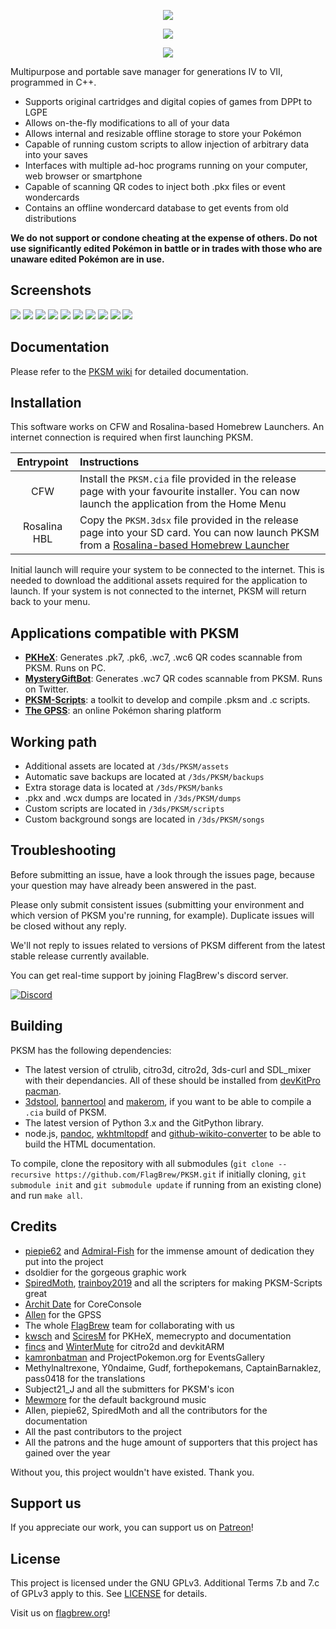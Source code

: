 <p align="center"><img src="https://raw.githubusercontent.com/FlagBrew/PKSM/master/assets/banner.png" /></p>
<p align="center"><img src="https://img.shields.io/badge/License-GPLv3-blue.svg" /></p>
<p align="center"><img src="https://drone.fm1337.com/api/badges/FlagBrew/PKSM/status.svg" /></p>

Multipurpose and portable save manager for generations IV to VII, programmed in
C++.

* Supports original cartridges and digital copies of games from DPPt to LGPE
* Allows on-the-fly modifications to all of your data
* Allows internal and resizable offline storage to store your Pokémon
* Capable of running custom scripts to allow injection of arbitrary data into
  your saves
* Interfaces with multiple ad-hoc programs running on your computer, web browser
  or smartphone
* Capable of scanning QR codes to inject both .pkx files or event wondercards
* Contains an offline wondercard database to get events from old distributions

**We do not support or condone cheating at the expense of others. Do not use
significantly edited Pokémon in battle or in trades with those who are unaware
edited Pokémon are in use.**

## Screenshots

![](https://i.imgur.com/HeRfuyl.png) ![](https://i.imgur.com/1GQsSbl.png)
![](https://i.imgur.com/2nePNbY.png) ![](https://i.imgur.com/nLSknIq.png)
![](https://i.imgur.com/2G7zbBH.png) ![](https://i.imgur.com/KPMIoHa.png)
![](https://i.imgur.com/LKnAcHI.png) ![](https://i.imgur.com/NaWoUIa.png)
![](https://i.imgur.com/0VSTcgA.png) ![](https://i.imgur.com/0g7O9y7.png)

## Documentation

Please refer to the [PKSM wiki](https://github.com/FlagBrew/PKSM/wiki) for
detailed documentation.

## Installation

This software works on CFW and Rosalina-based Homebrew Launchers. An internet
connection is required when first launching PKSM.

| Entrypoint | Instructions |
| :--------: | :----------- |
| CFW | Install the `PKSM.cia` file provided in the release page with your favourite installer. You can now launch the application from the Home Menu |
| Rosalina HBL | Copy the `PKSM.3dsx` file provided in the release page into your SD card. You can now launch PKSM from a [Rosalina-based Homebrew Launcher](https://github.com/fincs/new-hbmenu) |

Initial launch will require your system to be connected to the internet. This is
needed to download the additional assets required for the application to launch.
If your system is not connected to the internet, PKSM will return back to your
menu.

## Applications compatible with PKSM

* **[PKHeX](https://github.com/kwsch/PKHeX)**: Generates .pk7, .pk6, .wc7, .wc6
  QR codes scannable from PKSM. Runs on PC.
* **[MysteryGiftBot](https://twitter.com/mysterygiftbot)**: Generates .wc7 QR
  codes scannable from PKSM. Runs on Twitter.
* **[PKSM-Scripts](https://github.com/FlagBrew/PKSM-Scripts)**: a toolkit to
  develop and compile .pksm and .c scripts.
* **[The GPSS](https://flagbrew.org/gpss)**: an online Pokémon sharing platform

## Working path

* Additional assets are located at `/3ds/PKSM/assets`
* Automatic save backups are located at `/3ds/PKSM/backups`
* Extra storage data is located at `/3ds/PKSM/banks`
* .pkx and .wcx dumps are located in `/3ds/PKSM/dumps`
* Custom scripts are located in `/3ds/PKSM/scripts`
* Custom background songs are located in `/3ds/PKSM/songs`

## Troubleshooting

Before submitting an issue, have a look through the issues page, because your
question may have already been answered in the past.

Please only submit consistent issues (submitting your environment and which
version of PKSM you're running, for example). Duplicate issues will be closed
without any reply.

We'll not reply to issues related to versions of PKSM different from the latest
stable release currently available.

You can get real-time support by joining FlagBrew's discord server.

[![Discord](https://discordapp.com/api/guilds/278222834633801728/widget.png?style=banner3&time-)](https://discord.gg/bGKEyfY)

## Building

PKSM has the following dependencies:

- The latest version of ctrulib, citro3d, citro2d, 3ds-curl and SDL_mixer with
  their dependancies. All of these should be installed from [devKitPro
  pacman](https://devkitpro.org/wiki/devkitPro_pacman).
- [3dstool](https://github.com/dnasdw/3dstool/releases),
  [bannertool](https://github.com/Steveice10/bannertool/releases) and
  [makerom](https://github.com/profi200/Project_CTR/releases), if you want to be
  able to compile a `.cia` build of PKSM.
- The latest version of Python 3.x and the GitPython library.
- node.js, [pandoc](https://pandoc.org/), [wkhtmltopdf](https://wkhtmltopdf.org)
  and
  [github-wikito-converter](https://www.npmjs.com/package/github-wikito-converter)
  to be able to build the HTML documentation.

To compile, clone the repository with all submodules (`git clone --recursive
https://github.com/FlagBrew/PKSM.git` if initially cloning, `git submodule init`
and `git submodule update` if running from an existing clone) and run `make
all`.

## Credits

* [piepie62](https://github.com/piepie62) and
  [Admiral-Fish](https://github.com/Admiral-Fish) for the immense amount of
  dedication they put into the project
* dsoldier for the gorgeous graphic work
* [SpiredMoth](https://github.com/SpiredMoth),
  [trainboy2019](https://github.com/trainboy2019) and all the scripters for
  making PKSM-Scripts great
* [Archit Date](https://github.com/architdate) for CoreConsole
* [Allen](https://github.com/FM1337) for the GPSS
* The whole [FlagBrew](https://github.com/FlagBrew) team for collaborating with
  us
* [kwsch](https://github.com/kwsch) and [SciresM](https://github.com/SciresM)
  for PKHeX, memecrypto and documentation
* [fincs](https://github.com/fincs) and
  [WinterMute](https://github.com/WinterMute) for citro2d and devkitARM
* [kamronbatman](https://github.com/kamronbatman) and ProjectPokemon.org for
  EventsGallery
* Methylnaltrexone, Y0ndaime, Gudf, forthepokemans, CaptainBarnaklez, pass0418
  for the translations
* Subject21_J and all the submitters for PKSM's icon
* [Mewmore](https://www.youtube.com/user/Mewmore) for the default background
  music
* Allen, piepie62, SpiredMoth and all the contributors for the documentation
* All the past contributors to the project
* All the patrons and the huge amount of supporters that this project has gained
  over the year

Without you, this project wouldn't have existed. Thank you.

## Support us

If you appreciate our work, you can support us on
[Patreon](https://www.patreon.com/FlagBrew)!

## License

This project is licensed under the GNU GPLv3. Additional Terms 7.b and 7.c of
GPLv3 apply to this. See
[LICENSE](https://github.com/FlagBrew/PKSM/blob/master/LICENSE) for details.

Visit us on [flagbrew.org](https://flagbrew.org/)!

